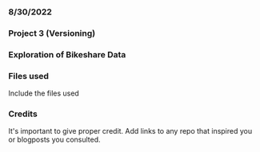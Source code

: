 ### 8/30/2022

### Project 3 (Versioning)

### Exploration of Bikeshare Data

### Files used
Include the files used

### Credits
It's important to give proper credit. Add links to any repo that inspired you or blogposts you consulted.
